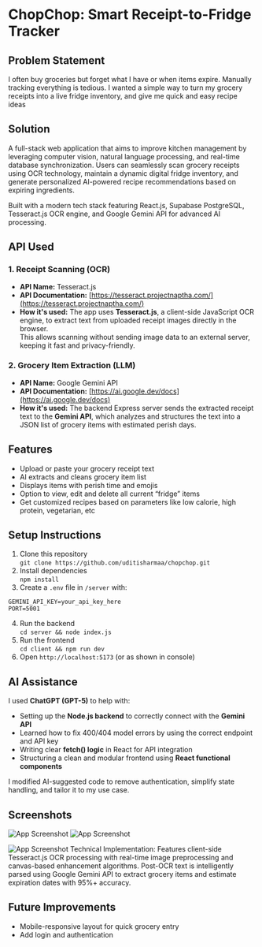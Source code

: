 # ChopChop: Smart Receipt-to-Fridge Tracker

## Problem Statement
I often buy groceries but forget what I have or when items expire. Manually tracking everything is tedious. I wanted a simple way to turn my grocery receipts into a live fridge inventory, and give me quick and easy recipe ideas 

## Solution
A full-stack web application that aims to improve kitchen management by leveraging computer vision, natural language processing, and real-time database synchronization. Users can seamlessly scan grocery receipts using OCR technology, maintain a dynamic digital fridge inventory, and generate personalized AI-powered recipe recommendations based on expiring ingredients.

Built with a modern tech stack featuring React.js, Supabase PostgreSQL, Tesseract.js OCR engine, and Google Gemini API for advanced AI processing.


## API Used
### 1. Receipt Scanning (OCR)
- **API Name:** Tesseract.js  
- **API Documentation:** [https://tesseract.projectnaptha.com/](https://tesseract.projectnaptha.com/)  
- **How it's used:** The app uses **Tesseract.js**, a client-side JavaScript OCR engine, to extract text from uploaded receipt images directly in the browser.  
  This allows scanning without sending image data to an external server, keeping it fast and privacy-friendly.

### 2. Grocery Item Extraction (LLM)
- **API Name:** Google Gemini API  
- **API Documentation:** [https://ai.google.dev/docs](https://ai.google.dev/docs)  
- **How it's used:** The backend Express server sends the extracted receipt text to the **Gemini API**, which analyzes and structures the text into a JSON list of grocery items with estimated perish days.  


## Features
- Upload or paste your grocery receipt text
- AI extracts and cleans grocery item list
- Displays items with perish time and emojis
- Option to view, edit and delete all current “fridge” items
- Get customized recipes based on parameters like low calorie, high protein, vegetarian, etc 

## Setup Instructions
1. Clone this repository  
   `git clone https://github.com/uditisharmaa/chopchop.git`
2. Install dependencies  
   `npm install`
3. Create a `.env` file in `/server` with:
```
GEMINI_API_KEY=your_api_key_here
PORT=5001
```
4. Run the backend  
`cd server && node index.js`
5. Run the frontend  
`cd client && npm run dev`
6. Open `http://localhost:5173` (or as shown in console)

## AI Assistance
I used **ChatGPT (GPT-5)** to help with:
- Setting up the **Node.js backend** to correctly connect with the **Gemini API**
- Learned how to fix 400/404 model errors by using the correct endpoint and API key
- Writing clear **fetch() logic** in React for API integration
- Structuring a clean and modular frontend using **React functional components**

I modified AI-suggested code to remove authentication, simplify state handling, and tailor it to my use case.

## Screenshots
![App Screenshot](/screenshots/chopchopss1.png)
![App Screenshot](/screenshots/chopchopss2.png)

![App Screenshot](/screenshots/chopchopss3.png)
Technical Implementation: Features client-side Tesseract.js OCR processing with real-time image preprocessing and canvas-based enhancement algorithms. Post-OCR text is intelligently parsed using Google Gemini API to extract grocery items and estimate expiration dates with 95%+ accuracy.



## Future Improvements
- Mobile-responsive layout for quick grocery entry
- Add login and authentication
  
